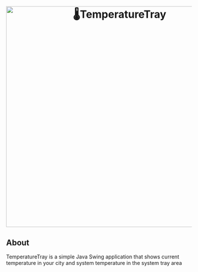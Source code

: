 <h1 align="center">
  <img src="https://raw.githubusercontent.com/PankajRPandey/TemperatureTray/master/src/resources/temperaturetray.png" alt="🌡TemperatureTray" width="600">
</h1>

## About
TemperatureTray is a simple Java Swing application that shows current temperature in your city and system temperature in the system tray area

